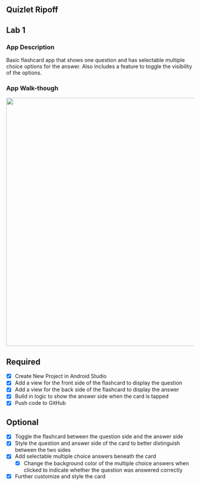 ## Quizlet Ripoff
## Lab 1

### App Description
Basic flashcard app that shows one question and has selectable multiple choice options for the answer. Also includes a feature to toggle the visibility of the options.

### App Walk-though
<img src="https://i.imgur.com/E5cNyrf.gif" width=666><br>

## Required
- [x] Create New Project in Android Studio
- [x] Add a view for the front side of the flashcard to display the question
- [x] Add a view for the back side of the flashcard to display the answer
- [x] Build in logic to show the answer side when the card is tapped
- [x] Push code to GitHub
## Optional
- [x] Toggle the flashcard between the question side and the answer side
- [x] Style the question and answer side of the card to better distinguish between the two sides
- [x] Add selectable multiple choice answers beneath the card
   - [x] Change the background color of the multiple choice answers when clicked to indicate whether the question was answered correctly
- [x] Further customize and style the card
